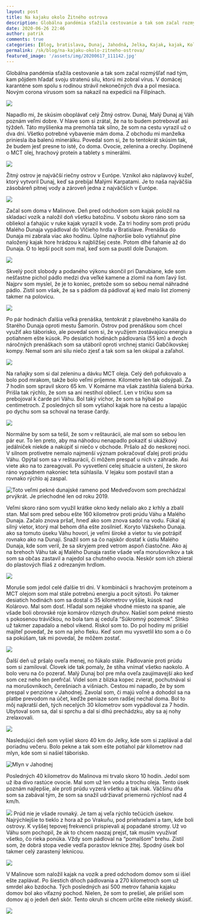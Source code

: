 ```yaml
---
layout: post
title: Na kajaku okolo Žitného ostrova
description: Globálna pandémia sťažila cestovanie a tak som začal rozmýšľať nad tým, kam pôjdem hľadať svoju stratenú silu, ktorú mi zobral vírus. V domácej karanténe som spolu s rodinou strávil nekonečných dva a pol mesiaca. 
date: 2020-06-26 22:46
author: patrik
comments: true
categories: [Blog, bratislava, Dunaj, Jahodná, Jelka, Kajak, kajak, Kolárovo, Komárno, Malinovo, Malý Dunaj, morský kajak, pádlovanie, Slovenčina, Váh, žitný ostrov]
permalink: /sk/blog/na-kajaku-okolo-zitneho-ostrova/
featured_image: '/assets/img/20200617_111142.jpg'
---
```

Globálna pandémia sťažila cestovanie a tak som začal rozmýšľať nad tým, kam pôjdem hľadať svoju stratenú silu, ktorú mi zobral vírus. V domácej karanténe som spolu s rodinou strávil nekonečných dva a pol mesiaca. Novým corona vírusom som sa nakazil na expedícii na Filipínach.

![](/assets/img/20200612_144805.jpg)

Napadlo mi, že skúsim oboplávať celý Žitný ostrov. Dunaj, Malý Dunaj aj Váh poznám veľmi dobre. V hlave som si zrátal, že na to budem potrebovať asi týždeň. Táto myšlienka ma premohla tak silno, že som na cestu vyrazil už o dva dni. Všetko potrebné vybavenie mám doma. Z obchodu mi manželka priniesla iba balenú minerálku. Povedal som si, že to tentokrát skúsim tak, že budem jesť presne to isté, čo doma. Ovocie, zelenina a orechy. Doplnené o MCT olej, hrachový proteín a tablety s minerálmi.

![](/assets/img/20200613_105512.jpg)

Žitný ostrov je najväčší riečny ostrov v Európe. Vznikol ako náplavový kužeľ, ktorý vytvoril Dunaj, keď sa prebíjal Malými Karpatami. Je to naša najväčšia zásobáreň pitnej vody a zároveň jedna z najväčších v Európe.

![](/assets/img/20200613_113313.jpg)

Začal som doma v Malinove. Deň pred odchodom som kajak položil na skladací vozík a naložil doň všetku batožinu. V sobotu skoro ráno som sa obliekol a ťahajúc v ruke kajak vyrazil k vode. Za tri hodiny som proti prúdu Malého Dunaja vypádloval do Vlčieho hrdla v Bratislave. Prenáška do Dunaja mi zabrala viac ako hodinu. Úplne najhoršie bolo vytiahnuť plne naložený kajak hore hrádzou k najbližšej ceste. Potom dlhé ťahanie až do Dunaja. O to lepší pocit som mal, keď som sa pustil dole Dunajom.

![](/assets/img/20200613_130850.jpg)

Skvelý pocit slobody a podaného výkonu skončil pri Danubiane, kde som nešťastne pichol pádlo medzi dva veľké kamene a zlomil na ňom ľavý list. Najprv som myslel, že je to koniec, pretože som so sebou nemal náhradné pádlo. Zistil som však, že sa s pádlom dá pádlovať aj keď malo list zlomený takmer na polovicu.

![](/assets/img/20200613_143959.jpg)

Po pár hodinách ďalšia veľká prenáška, tentokrát z plavebného kanála do Starého Dunaja oproti mestu Šamorín. Ostrov pod prenáškou som chcel využiť ako táborisko, ale povedal som si, že využijem zostávajúcu energiu a potiahnem ešte kúsok. Po desiatich hodinách pádlovania (55 km) a dvoch náročných prenáškach som sa utáboril oproti vrchnej stanici Gabčíkovskej kompy. Nemal som ani silu niečo zjesť a tak som sa len okúpal a zaľahol.

![](/assets/img/20200613_182220.jpg)

Na raňajky som si dal zeleninu a dávku MCT oleja. Celý deň pofukovalo a bolo pod mrakom, takže bolo veľmi príjemne. Kilometre len tak odsýpali. Za 7 hodín som spravil skoro 65 km. V Komárne ma však zastihla šialená búrka. Prišla tak rýchlo, že som sa ani nestihol obliecť. Len v tričku som sa prebojoval k čarde pri Váhu. Bol taký víchor, že som sa hýbal po centimetroch. Z posledných síl som vytiahol kajak hore na cestu a lapajúc po dychu som sa schoval na terase čardy.

![](/assets/img/20200614_100019.jpg)

Normálne by som sa tešil, že som v reštaurácii, ale mal som so sebou len pár eur. To len preto, aby ma náhodou nenapadlo pokaziť si ukážkový jedálniček niekde a nakúpiť si niečo v obchode. Pršalo až do neskorej noci. V silnom protivetre nemalo najmenší význam pokračovať ďalej proti prúdu Váhu. Opýtal som sa v reštaurácii, či môžem prespať u nich v záhrade. Asi viete ako na to zareagovali. Po vysvetlení celej situácie a uistení, že skoro ráno vypadnem nakoniec teta súhlasila. V lejaku som postavil stan a rovnako rýchlo aj zaspal.

![Toto veľmi pekné dunajské rameno pod Medveďovom som prechádzal prvýkrát. Je priechodné len od roku 2019.](/assets/img/20200614_110315.jpg)

Veľmi skoro ráno som využil krátke okno kedy nelialo ako z krhly a zbalil stan. Mal som pred sebou ešte 160 kilometrov proti prúdu Váhu a Malého Dunaja. Začalo znova pršať, hneď ako som znova sadol na vodu. Fúkal aj silný vietor, ktorý mal behom dňa ešte zosilnieť. Koryto Vážskeho Dunaja. ako sa tomuto úseku Váhu hovorí, je veľmi široké a vietor tu vie potrápiť rovnako ako na Dunaji. Snažil som sa čo najskôr dostať k ústiu Malého Dunaja, kde som veril, že sa skryjem pred vetrom aspoň čiastočne. Ako aj na brehoch Váhu tak aj Malého Dunaja rastie všade veľa morušovníkov a tak som sa občas zastavil a najedol sa chutného ovocia. Neskôr som ich zbieral do plastových fliaš z odrezaným hrdlom.

![](/assets/img/20200615_123646.jpg)

Moruše som jedol celé ďalšie tri dni. V kombinácii s hrachovým proteínom a MCT olejom som mal stále potrebnú energiu a pocit sýtosti. Po takmer desiatich hodinách som sa dostal o 35 kilometrov vyššie, kúsok nad Kolárovo. Mal som dosť. Hľadal som nejaké vhodné miesto na spanie, ale všade boli obrovské roje komárov rôznych druhov. Našiel som pekné miesto s pokosenou trávičkou, no bola tam aj ceduľa “Súkromný pozemok”. Slnko už takmer zapadalo a nebol víkend. Riskol som to. Do pol hodiny mi prišiel majiteľ povedať, že som na jeho fleku. Keď som mu vysvetlil kto som a o čo sa pokúšam, tak mi povedal, že môžem zostať.

![](/assets/img/20200618_112349.jpg)

Ďalší deň už pršalo oveľa menej, no fúkalo stále. Pádlovanie proti prúdu som si zamiloval. Človek ide tak pomaly, že stíha vnímať všetko naokolo. A bolo veru na čo pozerať. Malý Dunaj bol pre mňa oveľa zaujímavejší ako keď som cez neho len prefrčal. Videl som z blízka kopec zvierat, pochutnával si na morušovníkoch, čerešniach a višniach. Cestou mi napadlo, že by som prespal v penzióne v Jahodnej. Zavolal som, či majú voľné a dohodol sa na platbe prevodom na účet, keďže peniaze som radšej nechal doma. Bol to môj najkratší deň, tých necelých 30 kilometrov som vypádloval za 7 hodín. Ubytoval som sa, dal si sprchu a dal si dlhú prechádzku, aby sa aj nohy zrelaxovali.

![](/assets/img/20200615_153453.jpg)

Nasledujúci deň som vyšiel skoro 40 km do Jelky, kde som si zaplával a dal poriadnu večeru. Bolo pekne a tak som ešte potiahol pár kilometrov nad mlyn, kde som si našiel táborisko.

![Mlyn v Jahodnej](/assets/img/20200617_085453.jpg)

Posledných 40 kilometrov do Malinova mi trvalo skoro 10 hodín. Jedol som už iba divo rastúce ovocie. Mal som už len vodu a trochu oleja. Tento úsek poznám najlepšie, ale proti prúdu vyzerá všetko aj tak inak. Väčšinu dňa som sa zabával tým, že som sa snažil udržiavať priemernú rýchlosť nad 4 km/h.

![](/assets/img/20200617_111142.jpg)
Prúd nie je všade rovnaký. Je tam aj veľa rýchlo tečúcich úsekov. Najrýchlejšie to tieklo z hora až po Vrakuňu, pod priehradami a tam, kde boli ostrovy. K vyššej tepovej frekvencii prispievali aj popadané stromy. Už vo Váhu som pochopil, že ak to chcem naozaj prejsť, tak musím využívať všetko, čo rieka ponúka. Vždy som pádloval na “pomalšom” brehu. Zistil som, že dobrá stopa vedie vedľa porastov leknice žltej. Spodný úsek bol takmer celý zarastený leknicou.

![](/assets/img/20200617_124310.jpg)

V Malinove som naložil kajak na vozík a pred odchodom domov som si išiel ešte zaplávať. Po šiestich dňoch pádlovania a 270 kilometroch som už smrdel ako bzdocha. Tých posledných asi 500 metrov ťahania kajaku domov bol ako víťazný pochod. Nielen, že som to prešiel, ale prišiel som domov aj o jedeň deň skôr. Tento okruh si chcem určite ešte niekedy skúsiť.

![](/assets/img/20200618_182045.jpg)